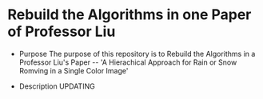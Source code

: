 # Rebuild the Algorithms in one Paper of Professor Liu

* Purpose
  The purpose of this repository is to Rebuild the Algorithms in a Professor Liu's Paper --
  'A Hierachical Approach for Rain or Snow Romving in a Single Color Image'

* Description
  UPDATING
